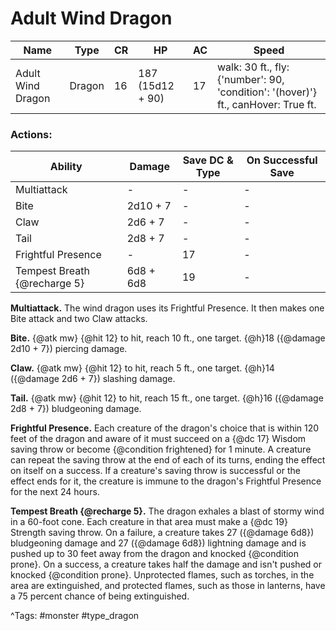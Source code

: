# Adult Wind Dragon

| Name | Type | CR | HP | AC | Speed |
|------|------|----|----|----|-------|
| Adult Wind Dragon | Dragon | 16 | 187 (15d12 + 90) | 17 | walk: 30 ft., fly: {'number': 90, 'condition': '(hover)'} ft., canHover: True ft. |

### Actions:

| Ability | Damage | Save DC & Type | On Successful Save |
|---------|--------|----------------|--------------------|
| Multiattack | - | - | - |
| Bite | 2d10 + 7 | - | - |
| Claw | 2d6 + 7 | - | - |
| Tail | 2d8 + 7 | - | - |
| Frightful Presence | - | 17 | - |
| Tempest Breath {@recharge 5} | 6d8 + 6d8 | 19 | - |


**Multiattack.** The wind dragon uses its Frightful Presence. It then makes one Bite attack and two Claw attacks.

**Bite.** {@atk mw} {@hit 12} to hit, reach 10 ft., one target. {@h}18 ({@damage 2d10 + 7}) piercing damage.

**Claw.** {@atk mw} {@hit 12} to hit, reach 5 ft., one target. {@h}14 ({@damage 2d6 + 7}) slashing damage.

**Tail.** {@atk mw} {@hit 12} to hit, reach 15 ft., one target. {@h}16 ({@damage 2d8 + 7}) bludgeoning damage.

**Frightful Presence.** Each creature of the dragon's choice that is within 120 feet of the dragon and aware of it must succeed on a {@dc 17} Wisdom saving throw or become {@condition frightened} for 1 minute. A creature can repeat the saving throw at the end of each of its turns, ending the effect on itself on a success. If a creature's saving throw is successful or the effect ends for it, the creature is immune to the dragon's Frightful Presence for the next 24 hours.

**Tempest Breath {@recharge 5}.** The dragon exhales a blast of stormy wind in a 60-foot cone. Each creature in that area must make a {@dc 19} Strength saving throw. On a failure, a creature takes 27 ({@damage 6d8}) bludgeoning damage and 27 ({@damage 6d8}) lightning damage and is pushed up to 30 feet away from the dragon and knocked {@condition prone}. On a success, a creature takes half the damage and isn't pushed or knocked {@condition prone}. Unprotected flames, such as torches, in the area are extinguished, and protected flames, such as those in lanterns, have a 75 percent chance of being extinguished.

^Tags: #monster #type_dragon